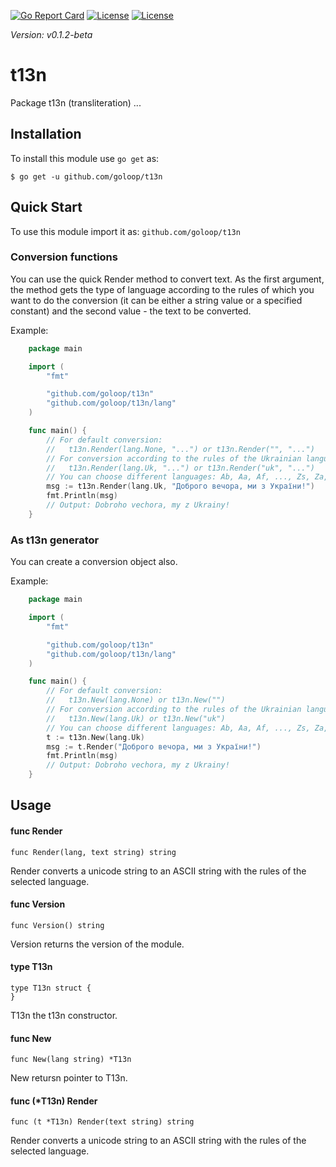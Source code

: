 [//]: # (!!!Don't modify the README.md, use `make readme` to generate it!!!)


[![Go Report Card](https://goreportcard.com/badge/github.com/goloop/t13n)](https://goreportcard.com/report/github.com/goloop/t13n) [![License](https://img.shields.io/badge/license-BSD-blue)](https://github.com/goloop/t13n/blob/master/LICENSE) [![License](https://img.shields.io/badge/godoc-YES-green)](https://godoc.org/github.com/goloop/t13n)

*Version: v0.1.2-beta*


# t13n

Package t13n (transliteration) ...

## Installation

To install this module use `go get` as:

    $ go get -u github.com/goloop/t13n

## Quick Start

To use this module import it as: `github.com/goloop/t13n`


### Conversion functions

You can use the quick Render method to convert text. As the first argument, the method gets the type of language according to the rules of which you want to do the conversion (it can be either a string value or a specified constant) and the second value - the text to be converted.

Example:

```go
    package main

    import (
        "fmt"

        "github.com/goloop/t13n"
        "github.com/goloop/t13n/lang"
    )

    func main() {
        // For default conversion:
        //   t13n.Render(lang.None, "...") or t13n.Render("", "...")
        // For conversion according to the rules of the Ukrainian language:
        //   t13n.Render(lang.Uk, "...") or t13n.Render("uk", "...")
        // You can choose different languages: Ab, Aa, Af, ..., Zs, Za, Zu.
        msg := t13n.Render(lang.Uk, "Доброго вечора, ми з України!")
        fmt.Println(msg)
        // Output: Dobroho vechora, my z Ukrainy!
    }
```

### As t13n generator

You can  create a conversion object also.

Example:

```go
    package main

    import (
        "fmt"

        "github.com/goloop/t13n"
        "github.com/goloop/t13n/lang"
    )

    func main() {
        // For default conversion:
        //   t13n.New(lang.None) or t13n.New("")
        // For conversion according to the rules of the Ukrainian language:
        //   t13n.New(lang.Uk) or t13n.New("uk")
        // You can choose different languages: Ab, Aa, Af, ..., Zs, Za, Zu.
        t := t13n.New(lang.Uk)
        msg := t.Render("Доброго вечора, ми з України!")
        fmt.Println(msg)
        // Output: Dobroho vechora, my z Ukrainy!
    }
```

## Usage

#### func  Render

    func Render(lang, text string) string

Render converts a unicode string to an ASCII string with the rules of the
selected language.

#### func  Version

    func Version() string

Version returns the version of the module.

#### type T13n

    type T13n struct {
    }


T13n the t13n constructor.

#### func  New

    func New(lang string) *T13n

New retursn pointer to T13n.

#### func (*T13n) Render

    func (t *T13n) Render(text string) string

Render converts a unicode string to an ASCII string with the rules of the
selected language.
